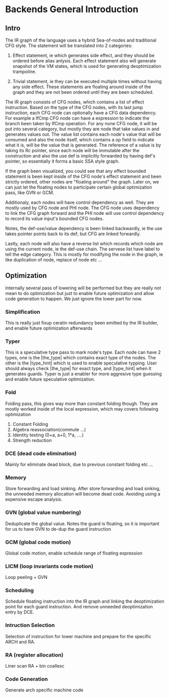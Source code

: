 # Backends General Introduction

## Intro

The IR graph of the language uses a hybrid Sea-of-nodes and traditional CFG style.
The statement will be translated into 2 categories:

 1. Effect statement, ie which generates side effect, and they should be ordered
    before alias anlysis. Each effect statement also will generate snapshot of
    the VM states, which is used for generating deoptimization trampoline.

 2. Trivial statement, ie they can be executed multiple times without having any
    side effect. These statements are floating around inside of the graph and
    they are not been ordered until they are been scheduled.

The IR graph consists of CFG nodes, which contains a list of effect instruction.
Based on the type of the CFG nodes, with its last jump instruction, each CFG node
can optionally have a CFG data dependency. For example a IfCmp CFG node can have
a expression to indicate the branch been taken by IfCmp operation. For any none
CFG node, it will be put into several category, but mostly they are node that
take values in and generates values out. The value list contains each node's
value that will be consumed and also the node itself, which contains a op field
to indicate what it is, will be the value that is generated. The reference of
a value is by taking its Rc pointer, since each node will be immutable after the
construction and also the use def is implicitly forwarded by having def's pointer,
so essentially it forms a basic SSA style graph.

If the graph been visualized, you could see that any effect bounded statement is
been kept inside of the CFG node's effect statement and been strictly ordered,
other nodes are "floating around" the graph. Later on, we can just let the
floating nodes to participate certain global optimization pass, like GVN or GCM.

Additionaly, each nodes will have control dependency as well. They are mostly
used by CFG node and PHI node. The CFG node uses dependency to link the CFG graph
forward and the PHI node will use control dependency to record its value input's
bounded CFG nodes.

Notes, the def-use/value dependency is been linked backwardly, ie the use takes
pointer points back to its def; but CFG are linked forwardly.

Lastly, each node will also have a reverse list which records which node are
using the current node, ie the def-use chain. The servese list have label to
tell the edge category. This is mostly for modifying the node in the graph, ie
like duplication of node, replace of node etc ...

## Optimization

Internally several pass of lowering will be performed but they are really not
mean to do optimization but just to enable future optimization and allow code
generation to happen. We just ignore the lower part for now.

### Simplification

This is really just fixup ceratin redundancy been emitted by the IR builder, and
enable future optimization afterwards

### Typer

This is a speculative type pass to mark node's type. Each node can have 2 types,
one is the |the_type| which contains exact type of the nodes. The other is the
|type_hint| which is used to enable speculative typping. User should always check
|the_type| for exact type, and |type_hint| when it generates guards. Typer is
just a enabler for more aggresive type guessing and enable future speculative
optimization.

### Fold

Folding pass, this gives way more than constant folding though. They are mostly
worked inside of the local expression, which may covers following optimization

  1) Constant Folding
  2) Algebra reassociation(commute ...)
  3) Identity testing (0+a, a+0, 1*a, ....)
  4) Strength reduction

### DCE (dead code elimination)

Mainly for eliminate dead block, due to previous constant folding etc ...

### Memory

Store forwarding and load sinking. After store forwarding and load sinking, the
unneeded memory allocation will become dead code. Avoiding using a expensive
escape analysis.

### GVN (global value numbering)

Deduplicate the global value. Notes the guard is floating, so it is important
for us to have GVN to de-dup the guard instruction

### GCM (global code motion)

Global code motion, enable schedule range of floating expression

### LICM (loop invariants code motion)

Loop peeling + GVN

### Scheduling

Schedule floating instruction into the IR graph and linking the deoptimization
point for each guard instruction. And remove unneeded deoptimization entry by
DCE.


### Intruction Selection

Selection of instruction for lower machine and prepare for the specific ARCH
and RA.


### RA (register allocation)

Liner scan RA + bin coallesc

### Code Generation

Generate arch specific machine code

